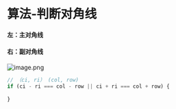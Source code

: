 # 算法-判断对角线



<a name="EPZ3Z"></a>
#### 左：主对角线
<a name="jW4M4"></a>

#### 右：副对角线
![image.png](https://cdn.nlark.com/yuque/0/2020/png/388398/1590402927157-c47e3121-8c45-49a6-bf2d-7cf88ce8452d.png#align=left&display=inline&height=200&margin=%5Bobject%20Object%5D)<br />
```javascript
// （ci, ri） (col, row)
if (ci - ri === col - row || ci + ri === col + row) {
    
}
```

